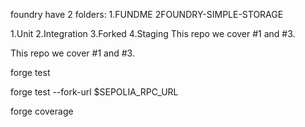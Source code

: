 foundry have 2 folders:
1.FUNDME
2FOUNDRY-SIMPLE-STORAGE

1.Unit
2.Integration
3.Forked
4.Staging
This repo we cover #1 and #3.

This repo we cover #1 and #3.

forge test

forge test --fork-url $SEPOLIA_RPC_URL

forge coverage

